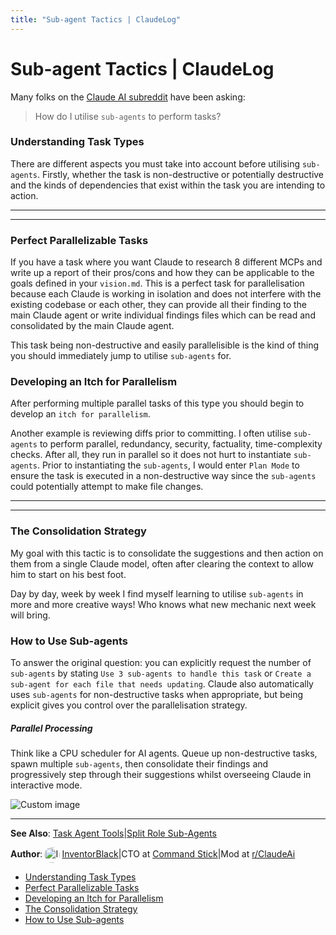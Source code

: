 ```yaml
---
title: "Sub-agent Tactics | ClaudeLog"
---
```


# Sub-agent Tactics | ClaudeLog

Many folks on the [Claude AI subreddit](https://www.reddit.com/r/ClaudeAI/) have been asking:

> How do I utilise `sub-agents` to perform tasks?

### Understanding Task Types[​](#understanding-task-types "Direct link to Understanding Task Types")

There are different aspects you must take into account before utilising `sub-agents`. Firstly, whether the task is non-destructive or potentially destructive and the kinds of dependencies that exist within the task you are intending to action.

* * *

* * *

### Perfect Parallelizable Tasks[​](#perfect-parallelizable-tasks "Direct link to Perfect Parallelizable Tasks")

If you have a task where you want Claude to research 8 different MCPs and write up a report of their pros/cons and how they can be applicable to the goals defined in your `vision.md`. This is a perfect task for parallelisation because each Claude is working in isolation and does not interfere with the existing codebase or each other, they can provide all their finding to the main Claude agent or write individual findings files which can be read and consolidated by the main Claude agent.

This task being non-destructive and easily parallelisible is the kind of thing you should immediately jump to utilise `sub-agents` for.

### Developing an Itch for Parallelism[​](#developing-an-itch-for-parallelism "Direct link to Developing an Itch for Parallelism")

After performing multiple parallel tasks of this type you should begin to develop an `itch for parallelism`.

Another example is reviewing diffs prior to committing. I often utilise `sub-agents` to perform parallel, redundancy, security, factuality, time-complexity checks. After all, they run in parallel so it does not hurt to instantiate `sub-agents`. Prior to instantiating the `sub-agents`, I would enter `Plan Mode` to ensure the task is executed in a non-destructive way since the `sub-agents` could potentially attempt to make file changes.

* * *

* * *

### The Consolidation Strategy[​](#the-consolidation-strategy "Direct link to The Consolidation Strategy")

My goal with this tactic is to consolidate the suggestions and then action on them from a single Claude model, often after clearing the context to allow him to start on his best foot.

Day by day, week by week I find myself learning to utilise `sub-agents` in more and more creative ways! Who knows what new mechanic next week will bring.

### How to Use Sub-agents[​](#how-to-use-sub-agents "Direct link to How to Use Sub-agents")

To answer the original question: you can explicitly request the number of `sub-agents` by stating `Use 3 sub-agents to handle this task` or `Create a sub-agent for each file that needs updating`. Claude also automatically uses `sub-agents` for non-destructive tasks when appropriate, but being explicit gives you control over the parallelisation strategy.

##### Parallel Processing

Think like a CPU scheduler for AI agents. Queue up non-destructive tasks, spawn multiple `sub-agents`, then consolidate their findings and progressively step through their suggestions whilst overseeing Claude in interactive mode.

<img src="/img/discovery/022_excite_orange.png" alt="Custom image" style="max-width: 165px; height: auto;" />

* * *

**See Also**: [Task Agent Tools](/mechanics/task-agent-tools/)|[Split Role Sub-Agents](/mechanics/split-role-sub-agents/)

**Author**:[<img src="/img/claudes-greatest-soldier.png" alt="InventorBlack profile" style="width: 25px; height: 25px; display: inline-block; vertical-align: middle; margin: 0 3px; border-radius: 50%;" />InventorBlack](https://www.linkedin.com/in/wilfredkasekende/)|CTO at [Command Stick](https://commandstick.com)|Mod at [r/ClaudeAi](https://reddit.com/r/ClaudeAI)

-   [Understanding Task Types](#understanding-task-types)
-   [Perfect Parallelizable Tasks](#perfect-parallelizable-tasks)
-   [Developing an Itch for Parallelism](#developing-an-itch-for-parallelism)
-   [The Consolidation Strategy](#the-consolidation-strategy)
-   [How to Use Sub-agents](#how-to-use-sub-agents)